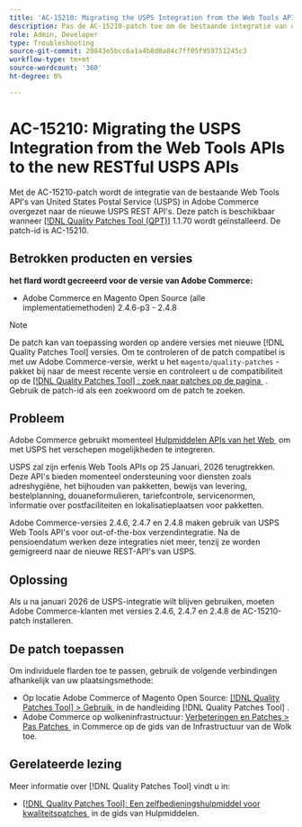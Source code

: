 ```yaml
---
title: 'AC-15210: Migrating the USPS Integration from the Web Tools APIs to the new RESTful USPS APIs'
description: Pas de AC-15210-patch toe om de bestaande integratie van de USPS Web Tools API's in Adobe Commerce over te brengen naar de nieuwe USPS REST API's.
role: Admin, Developer
type: Troubleshooting
source-git-commit: 20843e5bcc6a1a4b8d0a84c7ff05f959751245c3
workflow-type: tm+mt
source-wordcount: '360'
ht-degree: 0%

---
```



# AC-15210: Migrating the USPS Integration from the Web Tools APIs to the new RESTful USPS APIs

Met de AC-15210-patch wordt de integratie van de bestaande Web Tools API&#39;s van United States Postal Service (USPS) in Adobe Commerce overgezet naar de nieuwe USPS REST API&#39;s. Deze patch is beschikbaar wanneer [[!DNL Quality Patches Tool (QPT)]](/help/tools/quality-patches-tool/quality-patches-tool-to-self-serve-quality-patches.md) 1.1.70 wordt geïnstalleerd. De patch-id is AC-15210.

## Betrokken producten en versies

**het flard wordt gecreeerd voor de versie van Adobe Commerce:**

* Adobe Commerce en Magento Open Source (alle implementatiemethoden) 2.4.6-p3 - 2.4.8

>[!NOTE]
>
>De patch kan van toepassing worden op andere versies met nieuwe [!DNL Quality Patches Tool] versies. Om te controleren of de patch compatibel is met uw Adobe Commerce-versie, werkt u het `magento/quality-patches` -pakket bij naar de meest recente versie en controleert u de compatibiliteit op de [[!DNL Quality Patches Tool] : zoek naar patches op de pagina &#x200B;](https://experienceleague.adobe.com/tools/commerce-quality-patches/index.html) . Gebruik de patch-id als een zoekwoord om de patch te zoeken.

## Probleem

Adobe Commerce gebruikt momenteel [&#x200B; Hulpmiddelen APIs van het Web &#x200B;](https://www.usps.com/business/web-tools-apis/#developers) om met USPS het verschepen mogelijkheden te integreren.

USPS zal zijn erfenis Web Tools APIs op 25 Januari, 2026 terugtrekken. Deze API&#39;s bieden momenteel ondersteuning voor diensten zoals adreshygiëne, het bijhouden van pakketten, bewijs van levering, bestelplanning, douaneformulieren, tariefcontrole, servicenormen, informatie over postfaciliteiten en lokalisatieplaatsen voor pakketten.

Adobe Commerce-versies 2.4.6, 2.4.7 en 2.4.8 maken gebruik van USPS Web Tools API&#39;s voor out-of-the-box verzendintegratie. Na de pensioendatum werken deze integraties niet meer, tenzij ze worden gemigreerd naar de nieuwe REST-API&#39;s van USPS.

## Oplossing

Als u na januari 2026 de USPS-integratie wilt blijven gebruiken, moeten Adobe Commerce-klanten met versies 2.4.6, 2.4.7 en 2.4.8 de AC-15210-patch installeren.

## De patch toepassen

Om individuele flarden toe te passen, gebruik de volgende verbindingen afhankelijk van uw plaatsingsmethode:

* Op locatie Adobe Commerce of Magento Open Source: [[!DNL Quality Patches Tool] > Gebruik &#x200B;](/help/tools/quality-patches-tool/usage.md) in de handleiding [!DNL Quality Patches Tool] .
* Adobe Commerce op wolkeninfrastructuur: [&#x200B; Verbeteringen en Patches > Pas Patches &#x200B;](https://experienceleague.adobe.com/docs/commerce-cloud-service/user-guide/develop/upgrade/apply-patches.html) in Commerce op de gids van de Infrastructuur van de Wolk toe.

## Gerelateerde lezing

Meer informatie over [!DNL Quality Patches Tool] vindt u in:

* [[!DNL Quality Patches Tool]: Een zelfbedieningshulpmiddel voor kwaliteitspatches &#x200B;](/help/tools/quality-patches-tool/quality-patches-tool-to-self-serve-quality-patches.md) in de gids van Hulpmiddelen.